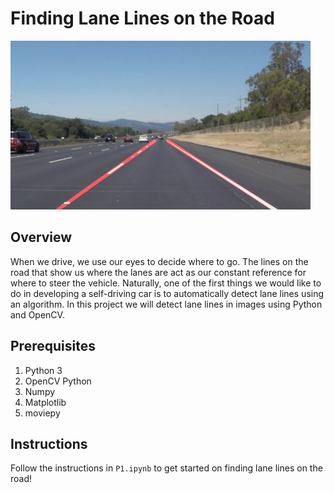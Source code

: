 # **Finding Lane Lines on the Road** 

<img src="examples/laneLines_thirdPass.jpg" width="480" alt="Combined Image" />

Overview
---


When we drive, we use our eyes to decide where to go.  The lines on the road that show us where the lanes are act as our constant reference for where to steer the vehicle.  Naturally, one of the first things we would like to do in developing a self-driving car is to automatically detect lane lines using an algorithm.
In this project we will detect lane lines in images using Python and OpenCV.  


Prerequisites
---


1. Python 3
2. OpenCV Python
3. Numpy
4. Matplotlib
5. moviepy


Instructions
---


Follow the instructions in `P1.ipynb` to get started on finding lane lines on the road!
